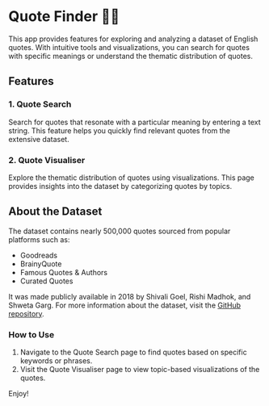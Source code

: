 # Quote Finder 🔎📕

This app provides features for exploring and analyzing a dataset of English quotes. With intuitive tools and visualizations, you can search for quotes with specific meanings or understand the thematic distribution of quotes.

## Features
### 1. Quote Search
Search for quotes that resonate with a particular meaning by entering a text string. This feature helps you quickly find relevant quotes from the extensive dataset.

### 2. Quote Visualiser
Explore the thematic distribution of quotes using visualizations. This page provides insights into the dataset by categorizing quotes by topics.

## About the Dataset
The dataset contains nearly 500,000 quotes sourced from popular platforms such as:

- Goodreads
- BrainyQuote
- Famous Quotes & Authors
- Curated Quotes

It was made publicly available in 2018 by Shivali Goel, Rishi Madhok, and Shweta Garg. For more information about the dataset, visit the [GitHub repository](https://github.com/ShivaliGoel/Quotes-500K).

### How to Use
1. Navigate to the Quote Search page to find quotes based on specific keywords or phrases.
2. Visit the Quote Visualiser page to view topic-based visualizations of the quotes.

Enjoy!
